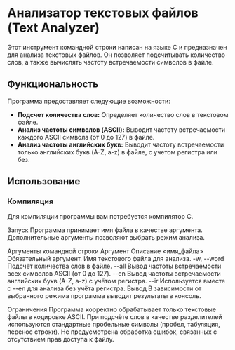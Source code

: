 # Анализатор текстовых файлов (Text Analyzer)

Этот инструмент командной строки написан на языке C и предназначен для анализа текстовых файлов. Он позволяет подсчитывать количество слов, а также вычислять частоту встречаемости символов в файле.

## Функциональность

Программа предоставляет следующие возможности:

*   **Подсчет количества слов:** Определяет количество слов в текстовом файле.
*   **Анализ частоты символов (ASCII):** Выводит частоту встречаемости каждого ASCII символа (от 0 до 127) в файле.
*   **Анализ частоты английских букв:** Выводит частоту встречаемости только английских букв (A-Z, a-z) в файле, с учетом регистра или без.

## Использование

### Компиляция

Для компиляции программы вам потребуется компилятор C.

Запуск
Программа принимает имя файла в качестве аргумента. Дополнительные аргументы позволяют выбрать режим анализа.

Аргументы командной строки
Аргумент	Описание
<имя_файла>	Обязательный аргумент. Имя текстового файла для анализа.
-w, --word	Подсчёт количества слов в файле.
--all	Вывод частоты встречаемости всех символов ASCII (от 0 до 127).
--en	Вывод частоты встречаемости английских букв (A-Z, a-z) с учётом регистра.
--ir	Используется вместе с --en для анализа без учёта регистра.
Вывод
В зависимости от выбранного режима программа выводит результаты в консоль.



Ограничения
Программа корректно обрабатывает только текстовые файлы в кодировке ASCII.
При подсчёте слов в качестве разделителей используются стандартные пробельные символы (пробел, табуляция, перенос строки).
Не предусмотрена обработка ошибок, связанных с отсутствием прав доступа к файлу.
